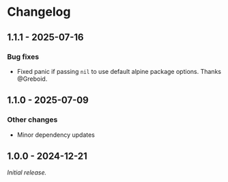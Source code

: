 # Changelog

## 1.1.1 - 2025-07-16

### Bug fixes 

- Fixed panic if passing `nil` to use default alpine package options.
  Thanks @Greboid.

## 1.1.0 - 2025-07-09

### Other changes

- Minor dependency updates

## 1.0.0 - 2024-12-21

_Initial release._
